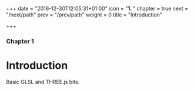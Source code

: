 +++
date = "2016-12-30T12:05:31+01:00"
icon = "<b>1. </b>"
chapter = true
next = "/next/path"
prev = "/prev/path"
weight = 0
title = "Introduction"

+++

### Chapter 1

# Introduction

Basic GLSL and THREE.js bits.
